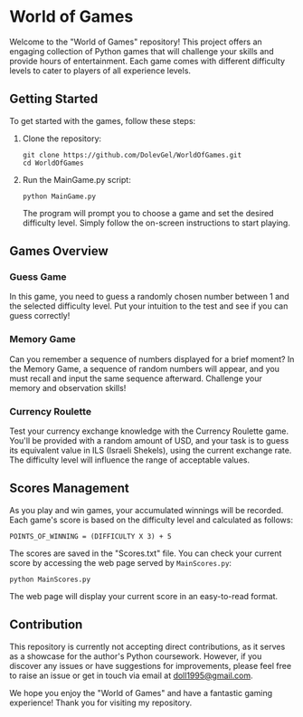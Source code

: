 # World of Games

Welcome to the "World of Games" repository! This project offers an engaging collection of Python games that will challenge your skills and provide hours of entertainment. Each game comes with different difficulty levels to cater to players of all experience levels.

## Getting Started

To get started with the games, follow these steps:

1. Clone the repository:

   ```
   git clone https://github.com/DolevGel/WorldOfGames.git
   cd WorldOfGames
   ```

2. Run the MainGame.py script:

   ```
   python MainGame.py
   ```

   The program will prompt you to choose a game and set the desired difficulty level. Simply follow the on-screen instructions to start playing.

## Games Overview

### Guess Game

In this game, you need to guess a randomly chosen number between 1 and the selected difficulty level. Put your intuition to the test and see if you can guess correctly!

### Memory Game

Can you remember a sequence of numbers displayed for a brief moment? In the Memory Game, a sequence of random numbers will appear, and you must recall and input the same sequence afterward. Challenge your memory and observation skills!

### Currency Roulette

Test your currency exchange knowledge with the Currency Roulette game. You'll be provided with a random amount of USD, and your task is to guess its equivalent value in ILS (Israeli Shekels), using the current exchange rate. The difficulty level will influence the range of acceptable values.

## Scores Management

As you play and win games, your accumulated winnings will be recorded. Each game's score is based on the difficulty level and calculated as follows:

```
POINTS_OF_WINNING = (DIFFICULTY X 3) + 5
```

The scores are saved in the "Scores.txt" file. You can check your current score by accessing the web page served by `MainScores.py`:

```
python MainScores.py
```

The web page will display your current score in an easy-to-read format.

## Contribution

This repository is currently not accepting direct contributions, as it serves as a showcase for the author's Python coursework. However, if you discover any issues or have suggestions for improvements, please feel free to raise an issue or get in touch via email at doll1995@gmail.com.

We hope you enjoy the "World of Games" and have a fantastic gaming experience! Thank you for visiting my repository.
